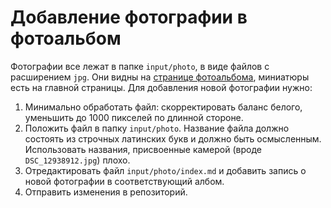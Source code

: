 # Добавление фотографии в фотоальбом

Фотографии все лежат в папке `input/photo`, в виде файлов с расширением `jpg`.
Они видны на [странице фотоальбома](http://nebo.dev.umonkey.net/photo/), миниатюры есть на главной страницы.
Для добавления новой фотографии нужно:

1. Минимально обработать файл: скорректировать баланс белого, уменьшить до 1000 пикселей по длинной стороне.
2. Положить файл в папку `input/photo`.  Название файла должно состоять из строчных латинских букв и должно быть осмысленным.  Использовать названия, присвоенные камерой (вроде `DSC_12938912.jpg`) плохо.
3. Отредактировать файл `input/photo/index.md` и добавить запись о новой фотографии в соответствующий албом.
4. Отправить изменения в репозиторий.
